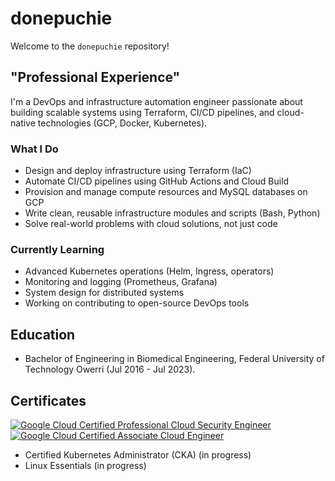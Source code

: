 # donepuchie

Welcome to the `donepuchie` repository!

## "Professional Experience"

I'm a DevOps and infrastructure automation engineer passionate about building scalable systems using Terraform, CI/CD pipelines, and cloud-native technologies (GCP, Docker, Kubernetes).

###  What I Do

- Design and deploy infrastructure using Terraform (IaC)
- Automate CI/CD pipelines using GitHub Actions and Cloud Build
- Provision and manage compute resources and MySQL databases on GCP
- Write clean, reusable infrastructure modules and scripts (Bash, Python)
- Solve real-world problems with cloud solutions, not just code

###  Currently Learning

- Advanced Kubernetes operations (Helm, Ingress, operators)
- Monitoring and logging (Prometheus, Grafana)
- System design for distributed systems
- Working on contributing to open-source DevOps tools

## Education

- Bachelor of Engineering in Biomedical Engineering, Federal University of Technology Owerri (Jul 2016 - Jul 2023).

## Certificates

[![Google Cloud Certified Professional Cloud Security Engineer](https://img.shields.io/badge/-GCP%20Security%20Engineer-orange)](https://www.credly.com/badges/d4198963-a740-4b12-b970-63c8512e4f1f)
[![Google Cloud Certified Associate Cloud Engineer](https://img.shields.io/badge/-GCP%20Cloud%20Engineer-yellow)](https://www.credly.com/badges/fc62dc4f-cc40-4af7-aec0-bc7243c64333)
- Certified Kubernetes Administrator (CKA) (in progress)
- Linux Essentials (in progress)
